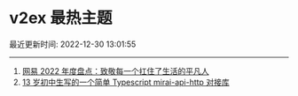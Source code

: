 # v2ex 最热主题

最近更新时间: 2022-12-30 13:01:55

--- 
1. [网易 2022 年度盘点：致敬每一个扛住了生活的平凡人](https://www.v2ex.com/t/905479) 
2. [13 岁初中生写的一个简单 Typescript mirai-api-http 对接库](https://www.v2ex.com/t/905504) 
